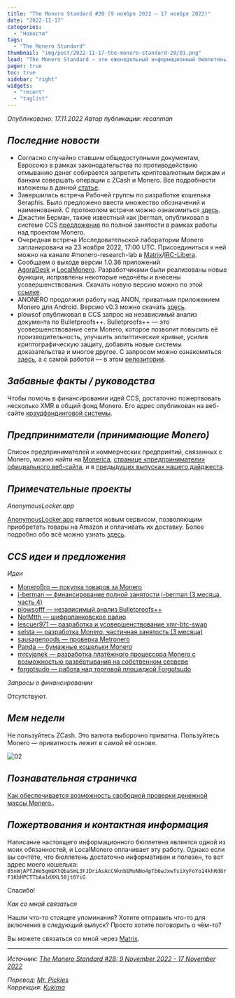```yaml
---
title: "The Monero Standard #28 (9 ноября 2022 — 17 ноября 2022)"
date: "2022-11-17"
categories:
  - "Новости"
tags:
  - "The Monero Standard"
thumbnail: "img/post/2022-11-17-the-monero-standard-28/01.png"
lead: "The Monero Standard — это еженедельный информационный бюллетень от p2p торговой платформы LocalMonero обо всём, что касается Monero."
pager: true
toc: true
sidebar: "right"
widgets:
  - "recent"
  - "taglist"
---
```


_Опубликовано: 17.11.2022_
_Автор публикации: recanman_

## _Последние новости_

- Согласно случайно ставшим общедоступными документам, Евросоюз в рамках законодательства по противодействию отмыванию денег собирается запретить криптовалютным биржам и банкам совершать операции с ZCash и Monero. Все подробности изложены в данной [статье](https://www.coindesk.com/policy/2022/11/15/privacy-enhancing-crypto-coins-could-be-banned-under-leaked-eu-plans/).
- Завершилась встреча Рабочей группы по разработке кошелька Seraphis. Было предложено ввести множество обозначений и наименований. С протоколом встречи можно ознакомиться [здесь](https://monero.observer/assets/logs/221114-seraphis.log).
- Джастин Берман, также известный как jberman, опубликовал в системе CCS [предложение](https://repo.getmonero.org/monero-project/ccs-proposals/-/merge_requests/359w) по полной занятости в рамках работы над проектом Monero.
- Очередная встреча Исследовательской лаборатории Monero запланирована на 23 ноября 2022, 17:00 UTC. Присоединиться к ней можно на канале #monero-research-lab в [Matrix](https://matrix.to/#/#monero-community:monero.social)/[IRC-Libera](irc://irc.libera.chat/#monero-research-lab).
- Сообщаем о выходе версии 1.0.36 приложений [AgoraDesk](https://agoradesk.com/) и [LocalMonero](https://localmonero.co/). Разработчиками были реализованы новые функции, исправлены некоторые недочёты и внесены усовершенствования. Скачать новую версию можно по этой [ссылке](https://github.com/AgoraDesk-LocalMonero/agoradesk-app-foss/releases/tag/v1.0.36).
- ANONERO продолжил работу над ANON, приватным приложением Monero для Android. Версию v0.3 можно скачать [здесь](https://gitea.com/ANONERO/ANON/releases/tag/v0.3.1).
- plowsof опубликовал в CCS запрос на независимый анализ документа по Bulletproofs++. Bulletproofs++ — это усовершенствование сети Monero, которое позволит повысить её производительность, улучшить эллиптические кривые, усилив криптографическую защиту, добавить новые системы доказательства и многое другое. С запросом можно ознакомиться [здесь](https://repo.getmonero.org/monero-project/ccs-proposals/-/merge_requests/358), а с самой работой — в этом [репозитории](https://github.com/Liam-Eagen/BulletproofsPP).

## _Забавные факты / руководства_

Чтобы помочь в финансировании идей CCS, достаточно пожертвовать несколько XMR в общий фонд Monero. Его адрес опубликован на веб-сайте [краудфандинговой системы](https://ccs.getmonero.org/).

## _Предприниматели (принимающие Monero)_

Список предпринимателей и коммерческих предприятий, связанных с Monero, можно найти на [Monerica](https://monerica.com/), [странице «предприниматели» официального веб-сайта](https://getmonero.org/community/merchants/), и в [предыдущих выпусках нашего дайджеста](https://localmonero.co/nojs/the-monero-standard).

## _Примечательные проекты_

*AnonymousLocker.app*

[AnonymousLocker.app](https://anonymouslocker.app/) является новым сервисом, позволяющим приобретать товары на Amazon и оплачивать их доставку. Более подробно обо всё можно узнать [здесь](https://libreddit.de/yrgc1m/).

## _CCS идеи и предложения_

*Идеи*

- [MoneroBro — покупка товаров за Monero](https://repo.getmonero.org/monero-project/ccs-proposals/-/merge_requests/360)
- [j-berman — финансирование полной занятости j-berman (3 месяца, часть 4)](https://repo.getmonero.org/monero-project/ccs-proposals/-/merge_requests/359)
- [plowsofff — независимый анализ Bulletproofs++](https://repo.getmonero.org/monero-project/ccs-proposals/-/merge_requests/358)
- [NotMtth — шифропанковское радио](https://repo.getmonero.org/monero-project/ccs-proposals/-/merge_requests/357)
- [lescuer971 — разработка и усовершенствование xmr-btc-swap](https://repo.getmonero.org/monero-project/ccs-proposals/-/merge_requests/355)
- [selsta — разработка Monero, частичная занятость (3 месяца)](https://repo.getmonero.org/monero-project/ccs-proposals/-/merge_requests/354)
- [sausagenoods — проверка Metronero](https://repo.getmonero.org/monero-project/ccs-proposals/-/merge_requests/353)
- [Panda — бумажные кошельки Monero](https://repo.getmonero.org/monero-project/ccs-proposals/-/merge_requests/352)
- [mrcyjanek — разработка платёжного процессора Monero с возможностью развёртывания на собственном сервере](https://repo.getmonero.org/monero-project/ccs-proposals/-/merge_requests/345)
- [forgotsudo — работа над торговой площадкой Forgotsudo](https://repo.getmonero.org/monero-project/ccs-proposals/-/merge_requests/340)

*Запросы о финансировании*

Отсутствуют.

## *Мем недели*

Не пользуйтесь ZCash. Это валюта выборочно приватна. Пользуйтесь Monero — приватность лежит в самой её основе.

![02](/img/post/2022-11-17-the-monero-standard-28/02.png)

## _Познавательная страничка_

[Как обеспечивается возможность свободной проверки денежной массы Monero.](https://www.getmonero.org/2020/01/17/auditability.html).

## _Пожертвования и контактная информация_

Написание настоящего информационного бюллетеня является одной из моих обязанностей, и LocalMonero оплачивает эту работу. Однако если вы сочтёте, что бюллетень достаточно информативен и полезен, то вот адрес моего кошелька:  
`85nWjAPTJWo5gmEKtQbaSmL3FJDriAsAcC9knbEMuNNo4pTb6wJxwTsiXyFoYo14khRd8rF1KbHPCTTbAa1dXKL58jt6YiG`

Спасибо!

*Как со мной связаться*

Нашли что-то стоящее упоминания? Хотите отправить что-то для включения в следующий выпуск? Просто хотите поговорить о чём-то?

Вы можете связаться со мной через [Matrix](https://matrix.to/#/@recanman:agoradesk.com).

---

_Источник: [The Monero Standard #28: 9 November 2022 - 17 November 2022](https://localmonero.co/the-monero-standard/weekly/28)_

_Перевод: [Mr. Pickles](https://t.me/v1docq47)_  
_Коррекция: [Kukima](https://t.me/Kukima)_
